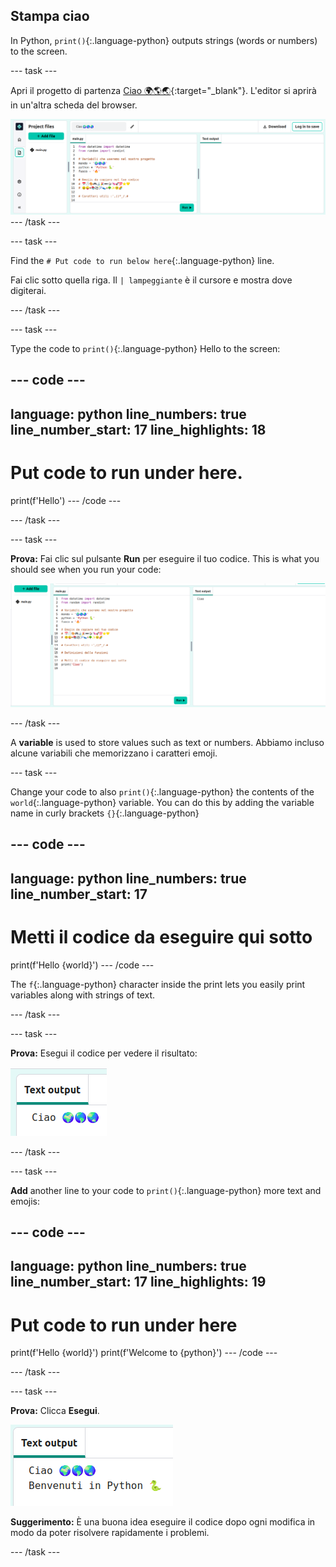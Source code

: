 ## Stampa ciao

In Python, `print()`{:.language-python} outputs strings (words or numbers) to the screen.

--- task ---

Apri il progetto di partenza [Ciao 🌍🌎🌏](https://editor.raspberrypi.org/en/projects/hello-world-starter){:target="_blank"}. L'editor si aprirà in un'altra scheda del browser.

![L'editor del codice con il codice del progetto iniziale a sinistra nell'area del codice. Sulla destra c'è l'area di output vuota.](images/starter_project.png) --- /task ---

--- task ---

Find the `# Put code to run below here`{:.language-python} line.

Fai clic sotto quella riga. Il `| lampeggiante` è il cursore e mostra dove digiterai.

--- /task ---

--- task ---

Type the code to `print()`{:.language-python} Hello to the screen:

--- code ---
---
language: python line_numbers: true line_number_start: 17
line_highlights: 18
---
# Put code to run under here.
print(f'Hello') --- /code ---


--- /task ---

--- task ---

**Prova:** Fai clic sul pulsante **Run** per eseguire il tuo codice. This is what you should see when you run your code:

![L'icona Esegui evidenziata con "Ciao" visualizzato nell'area di output. ](images/run_hello.png)

--- /task ---

A **variable** is used to store values such as text or numbers. Abbiamo incluso alcune variabili che memorizzano i caratteri emoji.

--- task ---

Change your code to also `print()`{:.language-python} the contents of the `world`{:.language-python} variable. You can do this by adding the variable name in curly brackets `{}`{:.language-python}


--- code ---
---
language: python line_numbers: true
line_number_start: 17
---
# Metti il codice da eseguire qui sotto
print(f'Hello {world}') --- /code ---

The `f`{:.language-python} character inside the print lets you easily print variables along with strings of text.

--- /task ---

--- task ---

**Prova:** Esegui il codice per vedere il risultato:

![La riga di codice aggiornata nell'area del codice con la parola "Ciao" seguita da tre emoji del mondo visualizzati nell'area di output.](images/run_hello_world.png)

--- /task ---

--- task ---

**Add** another line to your code to `print()`{:.language-python} more text and emojis:

--- code ---
---
language: python line_numbers: true line_number_start: 17
line_highlights: 19
---
# Put code to run under here
print(f'Hello {world}') print(f'Welcome to {python}') --- /code ---

--- /task ---

--- task ---

**Prova:** Clicca **Esegui**.

![La riga di codice aggiuntiva nell'editor di codice con la parola 'Ciao' seguita da tre emoji del mondo e le parole "Benvenuto a" seguite da un serpente emoji e una tastiera visualizzata nell'area di output.](images/run_multiple.png)

**Suggerimento:** È una buona idea eseguire il codice dopo ogni modifica in modo da poter risolvere rapidamente i problemi.


--- /task ---


